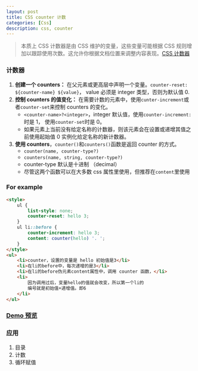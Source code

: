 ```yaml
---
layout: post
title: CSS counter 计数
categories: [Css]
description: css, counter
---
```


> 本质上 CSS 计数器是由 CSS 维护的变量，这些变量可能根据 CSS 规则增加以跟踪使用次数。这允许你根据文档位置来调整内容表现。[CSS 计数器](https://developer.mozilla.org/zh-CN/docs/Web/Guide/CSS/Counters)

### 计数器

1. **创建一个 counters：** 在父元素或更高层中声明一个变量。`counter-reset: ${counter-name} ${value}`， value 必须是 integer 类型，否则为默认值 0.
2. **控制 counters 的值变化：** 在需要计数的元素中，使用`cunter-increment`或者`counter-set`来控制 counters 的变化。
    - `<counter-name>?<integer>`，integer 默认值，使用`counter-increment: `时是 1， 使用`counter-set`时是 0。
    - 如果元素上当前没有给定名称的计数器，则该元素会在设置或递增其值之前使用起始值 0 实例化给定名称的新计数器。
3. **使用 counters**，`counter()`和`counters()`函数是返回 counter 的方式。
    - `counter(name, counter-type?)`
    - `counters(name, string, counter-type?)`
    - counter-type 默认是十进制 （decimal）
    - 尽管这两个函数可以在大多数 css 属性里使用，但推荐在`content`里使用

### For example

```html
<style>
    ul {
        list-style: none;
        counter-reset: hello 3;
    }
    ul li::before {
        counter-increment: hello 3;
        content: counter(hello) '. ';
    }
</style>
<ul>
    <li>counter，设置的变量是 hello 初始值是3</li>
    <li>在li的before中，每次递增的是3</li>
    <li>在li的before伪元素content属性中，调用 counter 函数，</li>
    <li>
        因为调用过后，变量hello的值就会改变，所以第一个li的
        编号就是初始值+递增值。即6
    </li>
</ul>
```

### [Demo 预览](https://bran-nie.github.io/Note/css/counters/)

### 应用

1. 目录
2. 计数
3. 循环赋值
